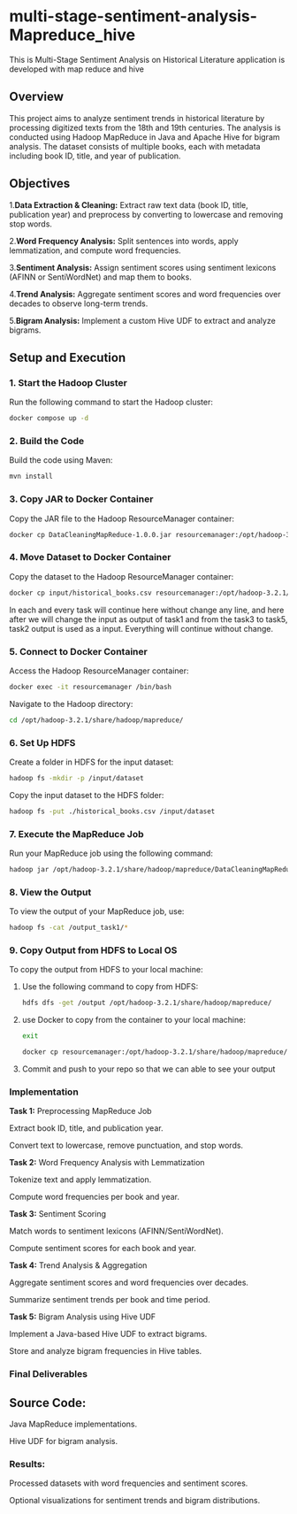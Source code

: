 # multi-stage-sentiment-analysis-Mapreduce_hive
This is Multi-Stage Sentiment Analysis on Historical Literature application is developed with map reduce and hive

## Overview

This project aims to analyze sentiment trends in historical literature by processing digitized texts from the 18th and 19th centuries. The analysis is conducted using Hadoop MapReduce in Java and Apache Hive for bigram analysis. The dataset consists of multiple books, each with metadata including book ID, title, and year of publication.

## Objectives

1.**Data Extraction & Cleaning:** Extract raw text data (book ID, title, publication year) and preprocess by converting to lowercase and removing stop words.

2.**Word Frequency Analysis:** Split sentences into words, apply lemmatization, and compute word frequencies.

3.**Sentiment Analysis:** Assign sentiment scores using sentiment lexicons (AFINN or SentiWordNet) and map them to books.

4.**Trend Analysis:** Aggregate sentiment scores and word frequencies over decades to observe long-term trends.

5.**Bigram Analysis:** Implement a custom Hive UDF to extract and analyze bigrams.

## Setup and Execution

### 1. **Start the Hadoop Cluster**

Run the following command to start the Hadoop cluster:

```bash
docker compose up -d
```

### 2. **Build the Code**

Build the code using Maven:

```bash
mvn install
```

### 3. **Copy JAR to Docker Container**

Copy the JAR file to the Hadoop ResourceManager container:

```bash
docker cp DataCleaningMapReduce-1.0.0.jar resourcemanager:/opt/hadoop-3.2.1/share/hadoop/mapreduce/
```

### 4. **Move Dataset to Docker Container**

Copy the dataset to the Hadoop ResourceManager container:

```bash
docker cp input/historical_books.csv resourcemanager:/opt/hadoop-3.2.1/share/hadoop/mapreduce/
```

In each and every task will continue here without change any line, and here after we will change the input as output of task1 and from the task3 to task5, task2 output is used as a input. Everything will continue without change.

### 5. **Connect to Docker Container**

Access the Hadoop ResourceManager container:

```bash
docker exec -it resourcemanager /bin/bash
```

Navigate to the Hadoop directory:

```bash
cd /opt/hadoop-3.2.1/share/hadoop/mapreduce/
```

### 6. **Set Up HDFS**

Create a folder in HDFS for the input dataset:

```bash
hadoop fs -mkdir -p /input/dataset
```

Copy the input dataset to the HDFS folder:

```bash
hadoop fs -put ./historical_books.csv /input/dataset
```

### 7. **Execute the MapReduce Job**

Run your MapReduce job using the following command:

```bash
hadoop jar /opt/hadoop-3.2.1/share/hadoop/mapreduce/DataCleaningMapReduce-1.0.0.jar com.example.driver /input/dataset/historical_books.csv /output_task1
```

### 8. **View the Output**

To view the output of your MapReduce job, use:

```bash
hadoop fs -cat /output_task1/*
```

### 9. **Copy Output from HDFS to Local OS**

To copy the output from HDFS to your local machine:

1. Use the following command to copy from HDFS:
    ```bash
    hdfs dfs -get /output /opt/hadoop-3.2.1/share/hadoop/mapreduce/
    ```

2. use Docker to copy from the container to your local machine:
   ```bash
   exit 
   ```
    ```bash
    docker cp resourcemanager:/opt/hadoop-3.2.1/share/hadoop/mapreduce/output/ output_task1/
    ```
3. Commit and push to your repo so that we can able to see your output

### Implementation

**Task 1:** Preprocessing MapReduce Job

Extract book ID, title, and publication year.

Convert text to lowercase, remove punctuation, and stop words.

**Task 2:** Word Frequency Analysis with Lemmatization

Tokenize text and apply lemmatization.

Compute word frequencies per book and year.

**Task 3:** Sentiment Scoring

Match words to sentiment lexicons (AFINN/SentiWordNet).

Compute sentiment scores for each book and year.

**Task 4:** Trend Analysis & Aggregation

Aggregate sentiment scores and word frequencies over decades.

Summarize sentiment trends per book and time period.

**Task 5:** Bigram Analysis using Hive UDF

Implement a Java-based Hive UDF to extract bigrams.

Store and analyze bigram frequencies in Hive tables.

### Final Deliverables

## Source Code:

Java MapReduce implementations.

Hive UDF for bigram analysis.

### Results:

Processed datasets with word frequencies and sentiment scores.

Optional visualizations for sentiment trends and bigram distributions.
